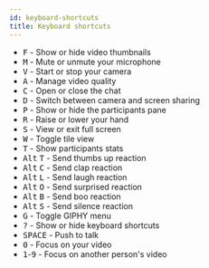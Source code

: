 ```yaml
---
id: keyboard-shortcuts
title: Keyboard shortcuts
---
```

* <kbd>F</kbd> - Show or hide video thumbnails
* <kbd>M</kbd> - Mute or unmute your microphone
* <kbd>V</kbd> - Start or stop your camera
* <kbd>A</kbd> - Manage video quality
* <kbd>C</kbd> - Open or close the chat
* <kbd>D</kbd> - Switch between camera and screen sharing
* <kbd>P</kbd> - Show or hide the participants pane
* <kbd>R</kbd> - Raise or lower your hand
* <kbd>S</kbd> - View or exit full screen
* <kbd>W</kbd> - Toggle tile view
* <kbd>T</kbd> - Show participants stats
* <kbd>Alt</kbd> <kbd>T</kbd> - Send thumbs up reaction
* <kbd>Alt</kbd> <kbd>C</kbd> - Send clap reaction
* <kbd>Alt</kbd> <kbd>L</kbd> - Send laugh reaction
* <kbd>Alt</kbd> <kbd>O</kbd> - Send surprised reaction
* <kbd>Alt</kbd> <kbd>B</kbd> - Send boo reaction
* <kbd>Alt</kbd> <kbd>S</kbd> - Send silence reaction
* <kbd>G</kbd> - Toggle GIPHY menu
* <kbd>?</kbd> - Show or hide keyboard shortcuts
* <kbd>SPACE</kbd> - Push to talk
* <kbd>0</kbd> - Focus on your video
* <kbd>1</kbd>-<kbd>9</kbd> - Focus on another person's video
